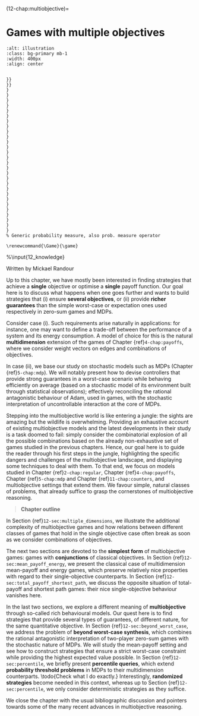 (12-chap:multiobjective)=
# Games with multiple objectives

```{image} ./../Illustrations/12.jpg
:alt: illustration
:class: bg-primary mb-1
:width: 400px
:align: center
```

```{math}

}}
}}
}
}
}
}
}
}
}
}
}
}
}
}
}
}
}
}
}
}
}
}
}
}
}
}
}
}
}
}
% Generic probability measure, also prob. measure operator

\renewcommand{\Game}{\game}

```

%\input{12_knowledge}

Written by Mickael Randour



Up to this chapter, we have mostly been interested in finding strategies that achieve a **single** objective or optimise a **single** payoff function. Our goal here is to discuss what happens when one goes further and wants to build strategies that (i) ensure **several objectives**, or (ii) provide **richer guarantees** than the simple worst-case or expectation ones used respectively in zero-sum games and MDPs. 

Consider case (i). Such requirements arise naturally in applications: for instance, one may want to define a trade-off between the performance of a system and its energy consumption. A model of choice for this is the natural **multidimension** extension of the games of Chapter {ref}`4-chap:payoffs`, where we consider weight vectors on edges and combinations of objectives.

In case (ii), we base our study on stochastic models such as MDPs (Chapter {ref}`5-chap:mdp`). We will notably present how to devise controllers that provide strong guarantees in a worst-case scenario while behaving efficiently on average (based on a stochastic model of its environment built through statistical observations); effectively reconciling the rational antagonistic behaviour of Adam, used in games, with the stochastic interpretation of uncontrollable interaction at the core of MDPs.

Stepping into the multiobjective world is like entering a jungle: the sights are amazing but the wildlife is overwhelming. Providing an exhaustive account of existing multiobjective models and the latest developments in their study is a task doomed to fail: simply consider the combinatorial explosion of all the possible combinations based on the already non-exhaustive set of games studied in the previous chapters. Hence, our goal here is to guide the reader through his first steps in the jungle, highlighting the specific dangers and challenges of the multiobjective landscape, and displaying some techniques to deal with them. To that end, we focus on models studied in Chapter {ref}`2-chap:regular`, Chapter {ref}`4-chap:payoffs`, Chapter {ref}`5-chap:mdp` and Chapter {ref}`11-chap:counters`, and multiobjective settings that extend them. We favour simple, natural classes of problems, that already suffice to grasp the cornerstones of multiobjective reasoning. 

> **Chapter outline**

 In Section {ref}`12-sec:multiple_dimensions`, we illustrate the additional complexity of multiobjective games and how relations between different classes of games that hold in the single objective case often break as soon as we consider combinations of objectives. 

The next two sections are devoted to the **simplest form** of multiobjective games: games with **conjunctions** of classical objectives. In Section {ref}`12-sec:mean_payoff_energy`, we present the classical case of multidimension mean-payoff and energy games, which preserve relatively nice properties with regard to their single-objective counterparts. In Section {ref}`12-sec:total_payoff_shortest_path`, we discuss the opposite situation of total-payoff and shortest path games: their nice single-objective behaviour vanishes here.

In the last two sections, we explore a different meaning of **multiobjective** through so-called rich behavioural models. Our quest here is to find strategies that provide several types of guarantees, of different nature, for the same quantitative objective. In Section {ref}`12-sec:beyond_worst_case`, we address the problem of **beyond worst-case synthesis**, which combines the rational antagonistic interpretation of two-player zero-sum games with the stochastic nature of MDPs. We will study the mean-payoff setting and see how to construct strategies that ensure a strict worst-case constraint while providing the highest expected value possible.
In Section {ref}`12-sec:percentile`, we briefly present **percentile queries**, which extend **probability threshold problems** in MDPs to their multidimension counterparts. \todo{Check what I do exactly.} Interestingly, **randomized strategies** become needed in this context, whereas up to Section {ref}`12-sec:percentile`, we only consider deterministic strategies as they suffice.

We close the chapter with the usual bibliographic discussion and pointers towards some of the many recent advances in multiobjective reasoning.












